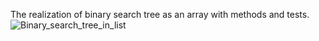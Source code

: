 The realization of binary search tree as an array with methods and tests.
![Binary_search_tree_in_list](https://user-images.githubusercontent.com/45149849/92238564-321c4100-eec2-11ea-8090-41fc779c9617.png)


